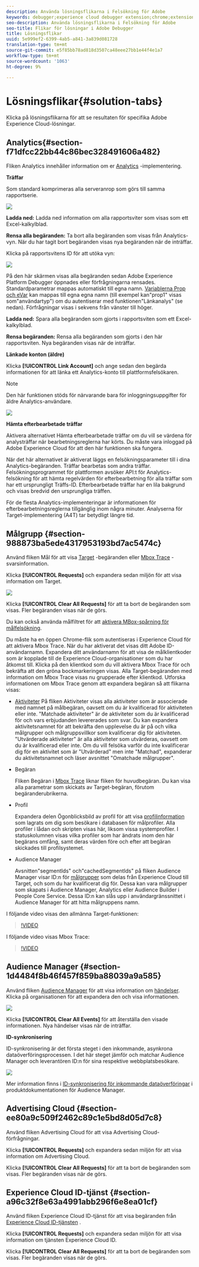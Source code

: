 ```yaml
---
description: Använda lösningsflikarna i Felsökning för Adobe
keywords: debugger;experience cloud debugger extension;chrome;extension;summary;clear;requests;solutions;solution;information;analytics;target;audience manager;media optimizer;amo;id service
seo-description: Använda lösningsflikarna i Felsökning för Adobe
seo-title: Flikar för lösningar i Adobe Debugger
title: Lösningsflikar
uuid: 5e999ef2-6399-4ab5-a841-3a839d081728
translation-type: tm+mt
source-git-commit: e5f85bb78ad818d3507ca48eee27bb1e44f4e1a7
workflow-type: tm+mt
source-wordcount: '1063'
ht-degree: 9%

---
```



# Lösningsflikar{#solution-tabs}

Klicka på lösningsflikarna för att se resultaten för specifika Adobe Experience Cloud-lösningar.

## Analytics{#section-f71dfcc22bb44c86bec328491606a482} 

Fliken Analytics innehåller information om er [Analytics](https://docs.adobe.com/content/help/sv-SE/analytics/landing/home.html) -implementering.

**Träffar**

Som standard komprimeras alla serveranrop som görs till samma rapportserie.

![](assets/analytics-hits.jpg)

**Ladda ned:** Ladda ned information om alla rapportsviter som visas som ett Excel-kalkylblad.

**Rensa alla begäranden:** Ta bort alla begäranden som visas från Analytics-vyn. När du har tagit bort begäranden visas nya begäranden när de inträffar.

Klicka på rapportsvitens ID för att utöka vyn:

![](assets/analytics-hits-expand.jpg)

På den här skärmen visas alla begäranden sedan Adobe Experience Platform Debugger öppnades eller förfrågningarna rensades. Standardparametrar mappas automatiskt till egna namn. [Variablerna Prop och eVar](https://docs.adobe.com/content/help/sv-SE/analytics/implementation/vars/page-vars/evar.html) kan mappas till egna egna namn (till exempel kan&quot;prop1&quot; visas som&quot;användartyp&quot;) om du autentiserar med funktionen&quot;Länkanalys&quot; (se nedan). Förfrågningar visas i sekvens från vänster till höger.

**Ladda ned:** Spara alla begäranden som gjorts i rapportsviten som ett Excel-kalkylblad.

**Rensa begäranden:** Rensa alla begäranden som gjorts i den här rapportsviten. Nya begäranden visas när de inträffar.

**Länkade konton (äldre)**

Klicka **[!UICONTROL Link Account]** och ange sedan den begärda informationen för att länka ett Analytics-konto till plattformsfelsökaren.

>[!NOTE]
>
>Den här funktionen stöds för närvarande bara för inloggningsuppgifter för äldre Analytics-användare.

![](assets/analytics-link-account.jpg)

**Hämta efterbearbetade träffar**

Aktivera alternativet Hämta efterbearbetade träffar om du vill se värdena för analysträffar när bearbetningsreglerna har körts. Du måste vara inloggad på Adobe Experience Cloud för att den här funktionen ska fungera.

När det här alternativet är aktiverat läggs en felsökningsparameter till i dina Analytics-begäranden. Träffar bearbetas som andra träffar. Felsökningsprogrammet för plattformen avsöker API:t för Analytics-felsökning för att hämta regelvärden för efterbearbetning för alla träffar som har ett ursprungligt Träffs-ID. Efterbearbetade träffar har en lila bakgrund och visas bredvid den ursprungliga träffen.

För de flesta Analytics-implementeringar är informationen för efterbearbetningsreglerna tillgänglig inom några minuter. Analyserna för Target-implementering (A4T) tar betydligt längre tid.

## Målgrupp {#section-988873ba5ede4317953193bd7ac5474c}

Använd fliken Mål för att visa [Target](https://docs.adobe.com/content/help/en/target/using/target-home.html) -begäranden eller [Mbox Trace](https://docs.adobe.com/content/help/en/target/using/activities/troubleshoot-activities/content-trouble.html) -svarsinformation.

Klicka **[!UICONTROL Requests]** och expandera sedan miljön för att visa information om Target.

![](assets/target-requests.jpg)

Klicka **[!UICONTROL Clear All Requests]** för att ta bort de begäranden som visas. Fler begäranden visas när de görs.

Du kan också använda målfiltret för att [aktivera MBox-spårning för målfelsökning](https://docs.adobe.com/content/help/en/target/using/activities/troubleshoot-activities/content-trouble.html).

Du måste ha en öppen Chrome-flik som autentiseras i Experience Cloud för att aktivera Mbox Trace. När du har aktiverat det visas ditt Adobe ID-användarnamn. Expandera ditt användarnamn för att visa de målklientkoder som är kopplade till de Experience Cloud-organisationer som du har åtkomst till. Klicka på den klientkod som du vill aktivera Mbox Trace för och bekräfta att den gröna bockmarkeringen visas. Alla Target-begäranden med information om Mbox Trace visas nu grupperade efter klientkod. Utforska informationen om Mbox Trace genom att expandera begäran så att flikarna visas:

* [Aktiviteter](https://docs.adobe.com/content/help/en/target/using/activities/activities.html) På fliken Aktiviteter visas alla aktiviteter som är associerade med namnet på målbegäran, oavsett om du är kvalificerad för aktiviteten eller inte. &quot;Matchade aktiviteter&quot; är de aktiviteter som du är kvalificerad för och vars erbjudanden levererades som svar. Du kan expandera aktivitetsnamnet för att bekräfta den upplevelse du är på och vilka målgrupper och målgruppsvillkor som kvalificerar dig för aktiviteten. &quot;Utvärderade aktiviteter&quot; är alla aktiviteter som utvärderas, oavsett om du är kvalificerad eller inte. Om du vill felsöka varför du inte kvalificerar dig för en aktivitet som är &quot;Utvärderad&quot; men inte &quot;Matchad&quot;, expanderar du aktivitetsnamnet och läser avsnittet &quot;Omatchade målgrupper&quot;.

* Begäran

   Fliken Begäran i [Mbox Trace](https://docs.adobe.com/content/help/en/target/using/activities/troubleshoot-activities/content-trouble.html) liknar fliken för huvudbegäran. Du kan visa alla parametrar som skickats av Target-begäran, förutom begäranderubrikerna.
* Profil

   Expandera delen Ögonblicksbild av profil för att visa [profilinformation](https://docs.adobe.com/content/help/en/target/using/audiences/visitor-profiles/variables-profiles-parameters-methods.html) som lagrats om dig som besökare i databasen för målprofiler. Alla profiler i lådan och skripten visas här, liksom vissa systemprofiler. I statuskolumnen visas vilka profiler som har ändrats inom den här begärans omfång, samt deras värden före och efter att begäran skickades till profilsystemet.
* Audience Manager

   Avsnitten&quot;segmentIds&quot; och&quot;cachedSegmentIds&quot; på fliken Audience Manager visar ID:n för [målgrupper](https://docs.adobe.com/content/help/en/target/using/audiences/target.html) som delas från Experience Cloud till Target, och som du har kvalificerat dig för. Dessa kan vara målgrupper som skapats i Audience Manager, Analytics eller Audience Builder i People Core Service. Dessa ID:n kan slås upp i användargränssnittet i Audience Manager för att hitta målgruppens namn.

I följande video visas den allmänna Target-funktionen:

>[!VIDEO](https://video.tv.adobe.com/v/23115t2/)

I följande video visas Mbox Trace:

>[!VIDEO](https://video.tv.adobe.com/v/23113t2/)

## Audience Manager {#section-1d4484f8b46f457f859ba88039a9a585}

Använd fliken [Audience Manager](https://docs.adobe.com/content/help/en/audience-manager/user-guide/aam-home.html) för att visa information om [händelser](https://docs.adobe.com/content/help/en/audience-manager/user-guide/api-and-sdk-code/dcs/dcs-event-calls/dcs-event-calls.html). Klicka på organisationen för att expandera den och visa informationen.

![](assets/audience-manager.jpg)

Klicka **[!UICONTROL Clear All Events]** för att återställa den visade informationen. Nya händelser visas när de inträffar.

**ID-synkronisering**

ID-synkronisering är det första steget i den inkommande, asynkrona dataöverföringsprocessen. I det här steget jämför och matchar Audience Manager och leverantören ID:n för sina respektive webbplatsbesökare.

![](assets/aam-idsync.jpg)

Mer information finns i [ID-synkronisering för inkommande dataöverföringar](https://docs.adobe.com/content/help/en/audience-manager/user-guide/implementation-integration-guides/sending-audience-data/batch-data-transfer-process/id-sync-http.html) i produktdokumentationen för Audience Manager.

## Advertising Cloud {#section-ee80a9c509f2462c89c1e5bd8d05d7c8}

Använd fliken Advertising Cloud för att visa Advertising Cloud-förfrågningar.

Klicka **[!UICONTROL Requests]** och expandera sedan miljön för att visa information om Advertising Cloud.

Klicka **[!UICONTROL Clear All Requests]** för att ta bort de begäranden som visas. Fler begäranden visas när de görs.

## Experience Cloud ID-tjänst {#section-a96c32f8e63a4991abb296f6e8ea01cf}

Använd fliken Experience Cloud ID-tjänst för att visa begäranden från [Experience Cloud ID-tjänsten](https://docs.adobe.com/content/help/sv-SE/id-service/using/home.html) .

Klicka **[!UICONTROL Requests]** och expandera sedan miljön för att visa information om tjänsten Experience Cloud ID.

Klicka **[!UICONTROL Clear All Requests]** för att ta bort de begäranden som visas. Fler begäranden visas när de görs.

